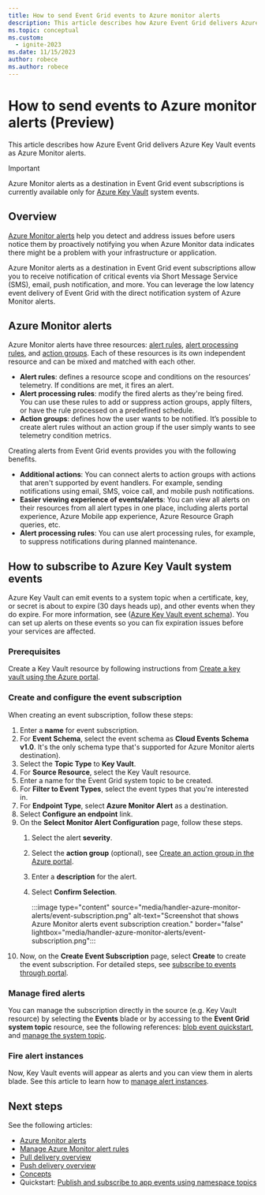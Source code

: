 ```yaml
---
title: How to send Event Grid events to Azure monitor alerts
description: This article describes how Azure Event Grid delivers Azure Key Vault events as Azure Monitor alerts.
ms.topic: conceptual
ms.custom:
  - ignite-2023
ms.date: 11/15/2023
author: robece
ms.author: robece
---
```


# How to send events to Azure monitor alerts (Preview)

This article describes how Azure Event Grid delivers Azure Key Vault events as Azure Monitor alerts.

> [!IMPORTANT]
> Azure Monitor alerts as a destination in Event Grid event subscriptions is currently available only for [Azure Key Vault](event-schema-key-vault.md) system events.

## Overview

[Azure Monitor alerts](../azure-monitor/alerts/alerts-overview.md) help you detect and address issues before users notice them by proactively notifying you when Azure Monitor data indicates there might be a problem with your infrastructure or application.

Azure Monitor alerts as a destination in Event Grid event subscriptions allow you to receive notification of critical events via Short Message Service (SMS), email, push notification, and more. You can leverage the low latency event delivery of Event Grid with the direct notification system of Azure Monitor alerts.

## Azure Monitor alerts

Azure Monitor alerts have three resources: [alert rules](../azure-monitor/alerts/alerts-overview.md), [alert processing rules](../azure-monitor/alerts/alerts-processing-rules.md), and [action groups](../azure-monitor/alerts/action-groups.md). Each of these resources is its own independent resource and can be mixed and matched with each other.

- **Alert rules**: defines a resource scope and conditions on the resources’ telemetry. If conditions are met, it fires an alert.
- **Alert processing rules**: modify the fired alerts as they're being fired. You can use these rules to add or suppress action groups, apply filters, or have the rule processed on a predefined schedule.
- **Action groups**: defines how the user wants to be notified. It’s possible to create alert rules without an action group if the user simply wants to see telemetry condition metrics.

Creating alerts from Event Grid events provides you with the following benefits.

- **Additional actions**: You can connect alerts to action groups with actions that aren't supported by event handlers. For example, sending notifications using email, SMS, voice call, and mobile push notifications.
- **Easier viewing experience of events/alerts**: You can view all alerts on their resources from all alert types in one place, including alerts portal experience, Azure Mobile app experience, Azure Resource Graph queries, etc.
- **Alert processing rules**: You can use alert processing rules, for example, to suppress notifications during planned maintenance.  

## How to subscribe to Azure Key Vault system events

Azure Key Vault can emit events to a system topic when a certificate, key, or secret is about to expire (30 days heads up), and other events when they do expire. For more information, see ([Azure Key Vault event schema](event-schema-key-vault.md)). You can set up alerts on these events so you can fix expiration issues before your services are affected.

### Prerequisites

Create a Key Vault resource by following instructions from [Create a key vault using the Azure portal](../key-vault/general/quick-create-portal.md).

### Create and configure the event subscription

When creating an event subscription, follow these steps:

1. Enter a **name** for event subscription.
1. For **Event Schema**, select the event schema as **Cloud Events Schema v1.0**. It's the only schema type that's supported for Azure Monitor alerts destination).
1. Select the **Topic Type** to **Key Vault**.
1. For **Source Resource**, select the Key Vault resource.
1. Enter a name for the Event Grid system topic to be created.
1. For **Filter to Event Types**, select the event types that you're interested in.
1. For **Endpoint Type**, select **Azure Monitor Alert** as a destination.
1. Select **Configure an endpoint** link.
1. On the **Select Monitor Alert Configuration** page, follow these steps.
    1. Select the alert **severity**.
    1. Select the **action group** (optional), see [Create an action group in the Azure portal](../azure-monitor/alerts/action-groups.md).
    1. Enter a **description** for the alert.
    1. Select **Confirm Selection**.

        :::image type="content" source="media/handler-azure-monitor-alerts/event-subscription.png" alt-text="Screenshot that shows Azure Monitor alerts event subscription creation." border="false" lightbox="media/handler-azure-monitor-alerts/event-subscription.png":::
1. Now, on the **Create Event Subscription** page, select **Create** to create the event subscription. For detailed steps, see [subscribe to events through portal](subscribe-through-portal.md).

### Manage fired alerts

You can manage the subscription directly in the source (e.g. Key Vault resource) by selecting the **Events** blade or by accessing to the **Event Grid system topic** resource, see the following references: [blob event quickstart](blob-event-quickstart-portal.md#subscribe-to-the-blob-storage), and [manage the system topic](create-view-manage-system-topics.md).

### Fire alert instances

Now, Key Vault events will appear as alerts and you can view them in alerts blade. See this article to learn how to
[manage alert instances](../azure-monitor/alerts/alerts-manage-alert-instances.md).

## Next steps

See the following articles:

- [Azure Monitor alerts](../azure-monitor/alerts/alerts-overview.md)
- [Manage Azure Monitor alert rules](../azure-monitor/alerts/alerts-manage-alert-rules.md)
- [Pull delivery overview](pull-delivery-overview.md)
- [Push delivery overview](push-delivery-overview.md)
- [Concepts](concepts.md)
- Quickstart: [Publish and subscribe to app events using namespace topics](publish-events-using-namespace-topics.md)
